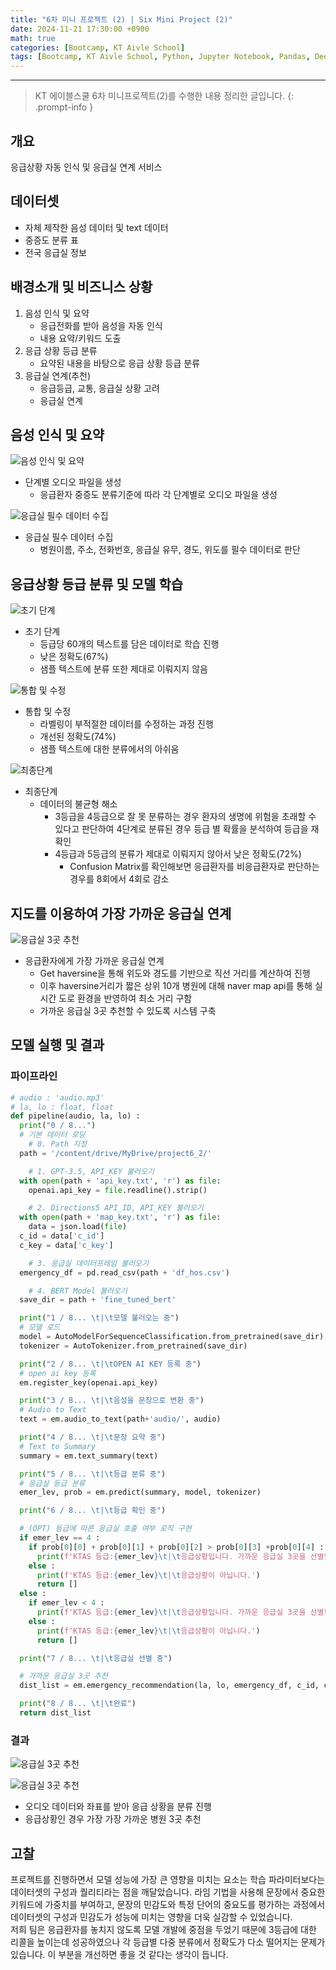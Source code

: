 ```yaml
--- 
title: "6차 미니 프로젝트 (2) | Six Mini Project (2)" 
date: 2024-11-21 17:30:00 +0900
math: true
categories: [Bootcamp, KT Aivle School]
tags: [Bootcamp, KT Aivle School, Python, Jupyter Notebook, Pandas, Deep Learning, Language Intelligence, Mini Project]
---
```

---------- 	
> KT 에이블스쿨 6차 미니프로젝트(2)를 수행한 내용 정리한 글입니다. 
{: .prompt-info } 

## **개요**
응급상황 자동 인식 및 응급실 연계 서비스

## **데이터셋**
- 자체 제작한 음성 데이터 및 text 데이터
- 중증도 분류 표 
- 전국 응급실 정보 

## **배경소개 및 비즈니스 상황**
1. 음성 인식 및 요약 
    - 응급전화를 받아 음성을 자동 인식 
    - 내용 요약/키워드 도출
2. 응급 상황 등급 분류 
    - 요약된 내용을 바탕으로 응급 상황 등급 분류 
3. 응급실 연계(추천)
    - 응급등급, 교통, 응급실 상황 고려 
    - 응급실 연계 

## **음성 인식 및 요약**

![음성 인식 및 요약](https://github.com/tae2on/tae2on.github.io/blob/main/assets/img/miniproject6_2_img01.png?raw=true)

- 단계별 오디오 파일을 생성
    - 응급환자 중증도 분류기준에 따라 각 단계별로 오디오 파일을 생성

![응급실 필수 데이터 수집](https://github.com/tae2on/tae2on.github.io/blob/main/assets/img/miniproject6_2_img02.png?raw=true)

- 응급실 필수 데이터 수집 
    - 병원이름, 주소, 전화번호, 응급실 유무, 경도, 위도를 필수 데이터로 판단

## **응급상황 등급 분류 및 모델 학습**

![초기 단계](https://github.com/tae2on/tae2on.github.io/blob/main/assets/img/miniproject6_2_img03.png?raw=true)

- 초기 단계
  - 등급당 60개의 텍스트를 담은 데이터로 학습 진행
  - 낮은 정확도(67%)
  - 샘플 텍스트에 분류 또한 제대로 이뤄지지 않음

![통합 및 수정](https://github.com/tae2on/tae2on.github.io/blob/main/assets/img/miniproject6_2_img04.png?raw=true)

- 통합 및 수정
  - 라벨링이 부적절한 데이터를 수정하는 과정 진행
  - 개선된 정확도(74%)
  - 샘플 텍스트에 대한 분류에서의 아쉬움

![최종단계](https://github.com/tae2on/tae2on.github.io/blob/main/assets/img/miniproject6_2_img05.png?raw=true)

- 최종단계
  - 데이터의 불균형 해소
    - 3등급을 4등급으로 잘 못 분류하는 경우 환자의 생명에 위험을 초래할 수 있다고 판단하여 4단계로 분류된 경우 등급 별 확률을 분석하여 등급을 재확인
    - 4등급과 5등급의 분류가 제대로 이뤄지지 않아서 낮은 정확도(72%)
      - Confusion Matrix를 확인해보면 응급환자를 비응급환자로 판단하는 경우를 8회에서 4회로 감소 

## **지도를 이용하여 가장 가까운 응급실 연계**

![응급실 3곳 추천](https://github.com/tae2on/tae2on.github.io/blob/main/assets/img/miniproject6_2_img06.png?raw=true)

- 응급환자에게 가장 가까운 응급실 연계 
  - Get haversine을 통해 위도와 경도를 기반으로 직선 거리를 계산하여 진행
  - 이후 haversine거리가 짧은 상위 10개 병원에 대해 naver map api를 통해 실시간 도로 환경을 반영하여 최소 거리 구함
  - 가까운 응급실 3곳 추천할 수 있도록 시스템 구축

## **모델 실행 및 결과**
### **파이프라인**
```python
# audio : 'audio.mp3'
# la, lo : float, float
def pipeline(audio, la, lo) :
  print("0 / 8...")
  # 기본 데이터 로딩
    # 0. Path 지정
  path = '/content/drive/MyDrive/project6_2/'

    # 1. GPT-3.5, API_KEY 불러오기
  with open(path + 'api_key.txt', 'r') as file:
    openai.api_key = file.readline().strip()

    # 2. Directions5 API_ID, API_KEY 불러오기
  with open(path + 'map_key.txt', 'r') as file:
    data = json.load(file)
  c_id = data['c_id']
  c_key = data['c_key']

    # 3. 응급실 데이터프레임 불러오기
  emergency_df = pd.read_csv(path + 'df_hos.csv')

    # 4. BERT Model 불러오기
  save_dir = path + 'fine_tuned_bert'

  print("1 / 8... \t|\t모델 불러오는 중")
  # 모델 로드
  model = AutoModelForSequenceClassification.from_pretrained(save_dir)
  tokenizer = AutoTokenizer.from_pretrained(save_dir)

  print("2 / 8... \t|\tOPEN AI KEY 등록 중")
  # open ai key 등록
  em.register_key(openai.api_key)

  print("3 / 8... \t|\t음성을 문장으로 변환 중")
  # Audio to Text
  text = em.audio_to_text(path+'audio/', audio)

  print("4 / 8... \t|\t문장 요약 중")
  # Text to Summary
  summary = em.text_summary(text)

  print("5 / 8... \t|\t등급 분류 중")
  # 응급실 등급 분류
  emer_lev, prob = em.predict(summary, model, tokenizer)

  print("6 / 8... \t|\t등급 확인 중")

  # (OPT) 등급에 따른 응급실 호출 여부 로직 구현
  if emer_lev == 4 :
    if prob[0][0] + prob[0][1] + prob[0][2] > prob[0][3] +prob[0][4] :
      print(f'KTAS 등급:{emer_lev}\t|\t응급상황입니다. 가까운 응급실 3곳을 선별합니다.')
    else :
      print(f'KTAS 등급:{emer_lev}\t|\t응급상황이 아닙니다.')
      return []
  else :
    if emer_lev < 4 :
      print(f'KTAS 등급:{emer_lev}\t|\t응급상황입니다. 가까운 응급실 3곳을 선별합니다.')
    else :
      print(f'KTAS 등급:{emer_lev}\t|\t응급상황이 아닙니다.')
      return []

  print("7 / 8... \t|\t응급실 선별 중")

  # 가까운 응급실 3곳 추천
  dist_list = em.emergency_recommendation(la, lo, emergency_df, c_id, c_key)

  print("8 / 8... \t|\t완료")
  return dist_list
``` 
### **결과**

![응급실 3곳 추천](https://github.com/tae2on/tae2on.github.io/blob/main/assets/img/miniproject6_2_img07.png?raw=true)

![응급실 3곳 추천](https://github.com/tae2on/tae2on.github.io/blob/main/assets/img/miniproject6_2_img08.png?raw=true)

- 오디오 데이터와 좌표를 받아 응급 상황을 분류 진행
- 응급상황인 경우 가장 가장 가까운 병원 3곳 추천

## **고찰**
프로젝트를 진행하면서 모델 성능에 가장 큰 영향을 미치는 요소는 학습 파라미터보다는 데이터셋의 구성과 퀄리티라는 점을 깨달았습니다. 라임 기법을 사용해 문장에서 중요한 키워드에 가중치를 부여하고, 문장의 민감도와 특정 단어의 중요도를 평가하는 과정에서 데이터셋의 구성과 민감도가 성능에 미치는 영향을 더욱 실감할 수 있었습니다.<br>
저희 팀은 응급환자를 놓치지 않도록 모델 개발에 중점을 두었기 때문에 3등급에 대한 리콜을 높이는데 성공하였으나 각 등급별 다중 분류에서 정확도가 다소 떨어지는 문제가 있습니다. 이 부분을 개선하면 좋을 것 같다는 생각이 듭니다. 